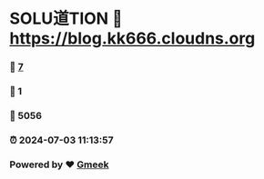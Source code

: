 # SOLU道TION :link: https://blog.kk666.cloudns.org 
### :page_facing_up: [7](https://blog.kk666.cloudns.org/tag.html) 
### :speech_balloon: 1 
### :hibiscus: 5056 
### :alarm_clock: 2024-07-03 11:13:57 
### Powered by :heart: [Gmeek](https://github.com/Meekdai/Gmeek)
